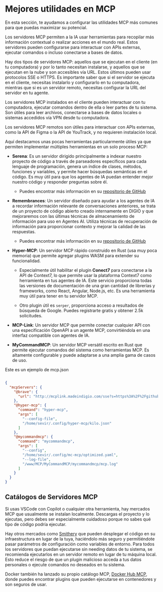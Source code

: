 # Mejores utilidades en MCP

En esta sección, te ayudamos a configurar las utilidades MCP más comunes para que puedas maximizar su potencial.

Los servidores MCP permiten a la IA usar herramientas para recopilar más información contextual o realizar acciones en el mundo real. Estos servidores pueden configurarse para interactuar con APIs externas, ejecutar comandos o incluso conectarse a bases de datos.

Hay dos tipos de servidores MCP: aquellos que se ejecutan en el cliente (en tu computadora) y por lo tanto necesitan instalarse, y aquellos que se ejecutan en la nube y son accesibles vía URL. Estos últimos pueden usar protocolos SSE o HTTPS. Es importante saber que si el servidor se ejecuta en el cliente, necesitas instalarlo y configurarlo en tu computadora, mientras que si es un servidor remoto, necesitas configurar la URL del servidor en tu agente.

Los servidores MCP instalados en el cliente pueden interactuar con tu computadora, ejecutar comandos dentro de ella o leer partes de tu sistema. Son útiles para leer archivos, conectarse a bases de datos locales o sistemas accedidos vía VPN desde tu computadora.

Los servidores MCP remotos son útiles para interactuar con APIs externas, como la API de Figma o la API de YouTrack, y no requieren instalación local.

Aquí destacamos unas pocas herramientas particularmente útiles ya que permiten implementar múltiples herramientas en un solo proceso MCP:

* **Serena**: Es un servidor dirigido principalmente a indexar nuestro proyecto de código a través de parseadores específicos para cada lenguaje de programación, genera un índice de clases, métodos, funciones y variables, y permite hacer búsquedas semánticas en el código. Es muy útil para que los agentes de IA puedan entender mejor nuestro código y responder preguntas sobre él.
  * Puedes encontrar más información en su [repositorio de GitHub](https://github.com/oraios/serena)

* **Remembrances**: Un servidor diseñado para ayudar a los agentes de IA a recordar información relevante de conversaciones anteriores, se trata de un proyecto de código abierto creado internamente en DIGIO y que mejoraremos con las últimas técnicas de almacenamiento de información para uso en Agentes AI. Utiliza técnicas de recuperación de información para proporcionar contexto y mejorar la calidad de las respuestas.
  * Puedes encontrar más información en su [repositorio de GitHub](https://github.com/madeindigio/remembrances-mcp)
  
* **Hyper-MCP**: Un servidor MCP rápido construido en Rust (usa muy poca memoria) que permite agregar plugins WASM para extender su funcionalidad.
  * Especialmente útil habilitar el plugin **Conect7** para conectarse a la API de Context7, lo que permite usar la plataforma Context7 como herramienta en tus agentes de IA. Este servicio proporciona todas las versiones de documentación de una gran cantidad de librerías y frameworks, como React, Angular, Node.js, etc. Es una herramienta muy útil para tener en tu servidor MCP.

  * Otro plugin útil es `serper`, proporciona acceso a resultados de búsqueda de Google. Puedes registrarte gratis y obtener 2.5k solicitudes.

* **MCP-Link**: Un servidor MCP que permite conectar cualquier API con una especificación OpenAPI a un agente MCP, convirtiéndola en una interfaz compatible con agentes de IA.

* **MyCommandMCP**: Un servidor MCP versátil escrito en Rust que permite ejecutar comandos del sistema como herramientas MCP. Es altamente configurable y puede adaptarse a una amplia gama de casos de uso.

Este es un ejemplo de mcp.json

```json

{
  "mcpServers": {
    "@brave": {
      "url": "http://mcplink.madeindigio.com/sse?s=https%3A%2F%2Fgithub.com%2Fautomation-ai-labs%2Fmcp-link%2Fraw%2Frefs%2Fheads%2Fmain%2Fexamples%2Fbrave.yaml&u=https%3A%2F%2Fapi.search.brave.com%2Fres%2Fv1&h=%7B%22X-Subscription-Token%22%3A%22BSAfPg0fhEKKX5sV-Tc2XCVD-qEfyI-%22%8J&f=%2B%2F**"
    },
    "@hyper-mcp": {
      "command": "hyper-mcp",
      "args": [
        "--config-file",
        "/home/sevir/.config/hyper-mcp/kilo.json"
      ]
    },
    "@mycommandmcp": {
      "command": "mycommandmcp",
      "args": [
        "--config",
        "/home/sevir/.config/mc-mcp/optimized.yaml",
        "--log-file",
        "/www/MCP/MyCommandMCP/mycommandmcp/mcp.log"
      ]
    }
  }
}
```

## Catálogos de Servidores MCP

Si usas VSCode con Copilot o cualquier otra herramienta, hay mercados MCP que usualmente se instalan localmente. Descargas el proyecto y lo ejecutas, pero debes ser especialmente cuidadoso porque no sabes qué tipo de código podría ejecutar.

Hay otros mercados como [Smithery](https://smithery.ai/) que pueden desplegar el código en su infraestructura en lugar de la tuya, haciéndolo más seguro y permitiéndote pasar parámetros de configuración como variables de entorno. Para todos los servidores que puedan ejecutarse sin needing datos de tu sistema, se recomienda ejecutarlos en un servidor remoto en lugar de tu máquina local. Esto reduce el riesgo de que un plugin malicioso acceda a tus datos personales o ejecute comandos no deseados en tu sistema.

Docker también ha lanzado su propio catálogo MCP, [Docker Hub MCP](https://hub.docker.com/mcp), donde puedes encontrar plugins que pueden ejecutarse en contenedores y son seguros de usar.
